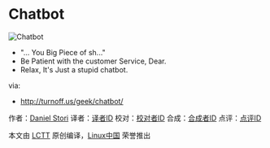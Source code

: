 Chatbot
===============

![Chatbot](http://turnoff.us/image/en/chatbot.png)

- "... You Big Piece of sh..."
- Be Patient with the customer Service, Dear.
- Relax, It's Just a stupid chatbot.

via:
 - http://turnoff.us/geek/chatbot/

作者：[Daniel Stori][a]
译者：[译者ID](https://github.com/译者ID)
校对：[校对者ID](https://github.com/校对者ID)
合成：[合成者ID](https://github.com/合成者ID)
点评：[点评ID](https://github.com/点评者ID)

本文由 [LCTT](https://github.com/LCTT/TranslateProject) 原创编译，[Linux中国](https://linux.cn/) 荣誉推出

[a]:http://turnoff.us/about/
